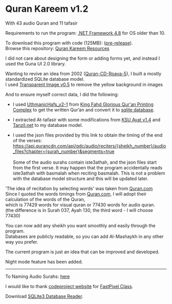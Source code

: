 ﻿# Quran Kareem v1.2
With 43 audio Quran and 11 tafasir

Requirements to run the program: [.NET Framework 4.8](https://go.microsoft.com/fwlink/?linkid=2088631) for OS older than 10.

To download this program with code (125MB): ([pre-release](https://github.com/mohamedashref371/QuranKareem/archive/refs/heads/master.zip)).<br>
Browse this repository: [Quran Kareem Resources](https://www.mediafire.com/folder/w5gcahn1z9pdx)

I did not care about designing the form or adding forms yet, and instead I used the Guna UI 2.0 library.

Wanting to revive an idea from 2002 ([Quran-CD-Roaya-5](https://archive.org/download/QuranCDRoaya5/Quran-CD-Roaya-5.iso)), I built a mostly standardized SQLite database model.<br>
I used [Transparent Image v0.5](https://github.com/mohamedashref371/Transparent-Image) to remove the yellow background in images

And to ensure myself correct data, I did the following:

- I used [UthmanicHafs_v2-1](https://fonts.qurancomplex.gov.sa/wp02/حفص) from [King Fahd Glorious Qur'an Printing Complex](https://qurancomplex.gov.sa/) to get the written Qur’an and convert it to [sqlite database](https://github.com/mohamedashref371/QuranKareem/blob/master/data/texts/حفص%20عن%20عاصم.db).

- I extracted At-tafasir with some modifications from [KSU Ayat v1.4](https://quran.ksu.edu.sa/ayat/) and [Tanzil.net](https://tanzil.net/) to my database model.

- I used the json files provided by this link to obtain the timing of the end of the verses:
https://api.qurancdn.com/api/qdc/audio/reciters/{sheikh_number}/audio_files?chapter={surah_number}&segments=true <br><br>Some of the audio surahs contain iste3athah, and the json files start from the first verse. It may happen that the program accidentally reads iste3athah with basmalah when reciting basmalah. This is not a problem with the database model structure and this will be updated later.

'The idea of recitation by selecting words' was taken from [Quran.com](https://quran.com)<br>
Since I quoted the words timings from [Quran.com](https://quran.com), I will adopt their calculation of the words of the Quran,<br>
which is 77429 words for visual quran or 77430 words for audio quran.<br>(the difference is in Surah 037, Ayah 130, the third word - I will choose 77430)

You can now add any sheikh you want smoothly and easily through the program.<br>
Databases are publicly readable, so you can add Al-Mashaykh in any other way you prefer.

The current program is just an idea that can be improved and developed.

Night mode feature has been added.
************************************

To Naming Audio Surahs: [here](https://github.com/mohamedashref371/Naming-Surahs)

I would like to thank [codeproject website](https://www.codeproject.com/) for [FastPixel Class](https://www.codeproject.com/Articles/15192/FastPixel-A-much-faster-alternative-to-Bitmap-SetP).

Download [SQLite3 Database Reader](https://github.com/pawelsalawa/sqlitestudio/releases).

